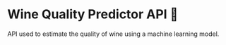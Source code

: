 # Wine Quality Predictor API :wine_glass:

API used to estimate the quality of wine using a machine learning model.
